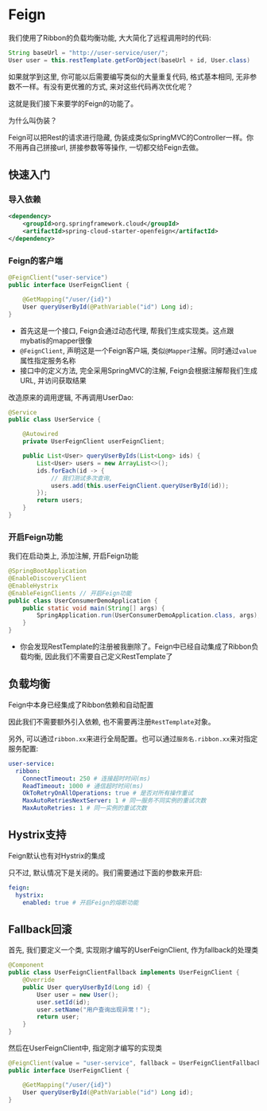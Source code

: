 # Feign

我们使用了Ribbon的负载均衡功能, 大大简化了远程调用时的代码: 
```java
String baseUrl = "http://user-service/user/";
User user = this.restTemplate.getForObject(baseUrl + id, User.class)
```

如果就学到这里, 你可能以后需要编写类似的大量重复代码, 格式基本相同, 无非参数不一样。有没有更优雅的方式, 来对这些代码再次优化呢？

这就是我们接下来要学的Feign的功能了。

为什么叫伪装？

Feign可以把Rest的请求进行隐藏, 伪装成类似SpringMVC的Controller一样。你不用再自己拼接url, 拼接参数等等操作, 一切都交给Feign去做。

## 快速入门

### 导入依赖

```xml
<dependency>
    <groupId>org.springframework.cloud</groupId>
    <artifactId>spring-cloud-starter-openfeign</artifactId>
</dependency>
```

### Feign的客户端

```java
@FeignClient("user-service")
public interface UserFeignClient {

    @GetMapping("/user/{id}")
    User queryUserById(@PathVariable("id") Long id);
}
```

- 首先这是一个接口, Feign会通过动态代理, 帮我们生成实现类。这点跟mybatis的mapper很像
- `@FeignClient`, 声明这是一个Feign客户端, 类似`@Mapper`注解。同时通过`value`属性指定服务名称
- 接口中的定义方法, 完全采用SpringMVC的注解, Feign会根据注解帮我们生成URL, 并访问获取结果

改造原来的调用逻辑, 不再调用UserDao: 
```java
@Service
public class UserService {

    @Autowired
    private UserFeignClient userFeignClient;

    public List<User> queryUserByIds(List<Long> ids) {
        List<User> users = new ArrayList<>();
        ids.forEach(id -> {
            // 我们测试多次查询, 
            users.add(this.userFeignClient.queryUserById(id));
        });
        return users;
    }
}
```

### 开启Feign功能

我们在启动类上, 添加注解, 开启Feign功能

```java
@SpringBootApplication
@EnableDiscoveryClient
@EnableHystrix
@EnableFeignClients // 开启Feign功能
public class UserConsumerDemoApplication {
    public static void main(String[] args) {
        SpringApplication.run(UserConsumerDemoApplication.class, args);
    }
}
```

- 你会发现RestTemplate的注册被我删除了。Feign中已经自动集成了Ribbon负载均衡, 因此我们不需要自己定义RestTemplate了

## 负载均衡

Feign中本身已经集成了Ribbon依赖和自动配置

因此我们不需要额外引入依赖, 也不需要再注册`RestTemplate`对象。

另外, 可以通过`ribbon.xx`来进行全局配置。也可以通过`服务名.ribbon.xx`来对指定服务配置: 

```yaml
user-service:
  ribbon:
    ConnectTimeout: 250 # 连接超时时间(ms)
    ReadTimeout: 1000 # 通信超时时间(ms)
    OkToRetryOnAllOperations: true # 是否对所有操作重试
    MaxAutoRetriesNextServer: 1 # 同一服务不同实例的重试次数
    MaxAutoRetries: 1 # 同一实例的重试次数
```

## Hystrix支持

Feign默认也有对Hystrix的集成

只不过, 默认情况下是关闭的。我们需要通过下面的参数来开启: 

```yaml
feign:
  hystrix:
    enabled: true # 开启Feign的熔断功能
```

## Fallback回滚

首先, 我们要定义一个类, 实现刚才编写的UserFeignClient, 作为fallback的处理类
```java
@Component
public class UserFeignClientFallback implements UserFeignClient {
    @Override
    public User queryUserById(Long id) {
        User user = new User();
        user.setId(id);
        user.setName("用户查询出现异常！");
        return user;
    }
}
```

然后在UserFeignClient中, 指定刚才编写的实现类
```java
@FeignClient(value = "user-service", fallback = UserFeignClientFallback.class)
public interface UserFeignClient {

    @GetMapping("/user/{id}")
    User queryUserById(@PathVariable("id") Long id);
}
```
